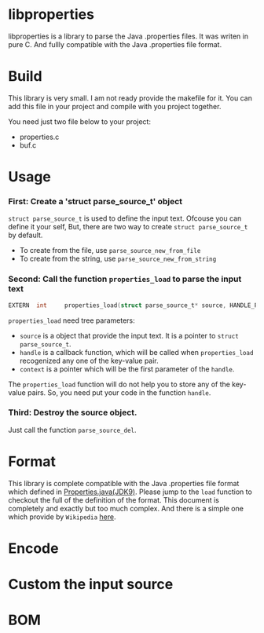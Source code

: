 #	libproperties

libproperties is a library to parse the Java .properties files. It was writen in pure C. 
And fullly compatible with the Java .properties file format.

#	Build

This library is very small. I am not ready provide the makefile for it. 
You can add this file in your project and compile with you project together.

You need just two file below to your project:

- properties.c
- buf.c



#	Usage

### First: Create a 'struct parse_source_t' object

`struct parse_source_t` is used to define the input text.
Ofcouse you can define it your self, 
But, there are two way to create `struct parse_source_t` by default.

- To create from the file, use `parse_source_new_from_file`
- To create from the string, use `parse_source_new_from_string`


### Second: Call the function `properties_load` to parse the input text

```C
EXTERN  int     properties_load(struct parse_source_t* source, HANDLE_PROPERTY handle, void* context);
```

`properties_load` need tree parameters:

- `source` is a object that provide the input text. It is a pointer to  `struct parse_source_t`.
- `handle` is a callback function, which will be called when `properties_load` recogenized any one of the key-value pair.
- `context` is a pointer which will be the first parameter of the `handle`. 

The `properties_load` function will do not help you to store any of the key-value pairs. 
So, you need put your code in the function `handle`. 

### Third: Destroy the source object.

Just call the function `parse_source_del`.


#	Format

This library is complete compatible with the Java .properties file format which defined in 
[Properties.java(JDK9)](https://docs.oracle.com/javase/9/docs/api/java/util/Properties.html).
Please jump to the `load` function to checkout the full of the definition of the format.
This document is completely and exactly but too much complex. 
And there is a simple one which provide by `Wikipedia` [here](https://en.wikipedia.org/wiki/.properties).

#	Encode



#	Custom the input source





#	BOM


 
